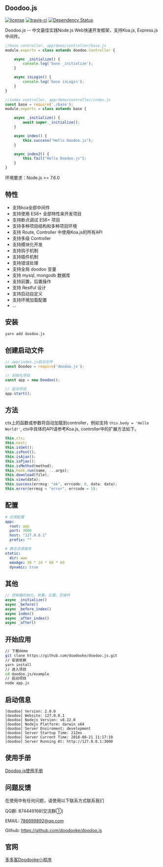 ## Doodoo.js

[![license](https://img.shields.io/github/license/doodooke/doodoo.js.svg?style=flat-square)](http://www.doodooke.com)
[![travis-ci](https://img.shields.io/travis/doodooke/doodoo.js.svg?style=flat-square)](https://travis-ci.org/doodooke/doodoo.js)
[![Dependency Status](https://img.shields.io/david/doodooke/doodoo.js.svg?style=flat-square)](https://david-dm.org/doodooke/doodoo.js)

Doodoo.js -- 中文最佳实践Node.js Web快速开发框架，支持Koa.js, Express.js中间件。

```javascript
//base controller, app/demo/controller/base.js
module.exports = class extends doodoo.Controller {

    async _initialize() {
        console.log('base _initialize');
    }

    async isLogin() {
        console.log('base isLogin');
    }
}

//index controller, app/demo/controller/index.js
const base = require('./base');
module.exports = class extends base {

    async _initialize() {
        await super._initialize();
    }

    async index() {
        this.success("Hello Doodoo.js");
    }

    async index2() {
        this.fail("Hello Doodoo.js");
    }
}
```
环境要求：Node.js >= 7.6.0


## 特性

* 支持koa全部中间件
* 支持使用 ES6+ 全部特性来开发项目
* 支持断点调试 ES6+ 项目
* 支持多种项目结构和多种项目环境
* 支持 Route, Controller 中使用Koa.js的所有API
* 支持多级 Controller
* 支持模块化开发
* 支持钩子机制
* 支持插件机制
* 支持错误处理
* 支持全局 doodoo 变量
* 支持 mysql, mongodb 数据库
* 支持前置，后置操作
* 支持 Restful 设计
* 支持启动自定义
* 支持环境加载配置
* ...

## 安装

```sh
yarn add doodoo.js
```

## 创建启动文件

```javascript
// app/index.js启动文件
const Doodoo = require('doodoo.js');

// 初始化项目
const app = new Doodoo();

// 启动项目
app.start();
```

## 方法

ctx上的函数或参数将自动加载到controller，例如支持 `this.body = 'Hello World!'`, ctx中具体的API请参考Koa.js, controller中的扩展方法如下。

```javascript
this.ctx;
this.next;
this.isGet();
this.isPost();
this.isAjax();
this.isPjax();
this.isMethod(method);
this.hook.run(name, ...args);
this.download(file);
this.view(data);
this.success(errmsg: "ok", errcode: 0, data: data);
this.error(errmsg = "error", errcode = 1);
```

## 配置
```yaml
# 应用配置
app:
  root: app
  port: 3000
  host: "127.0.0.1"
  prefix: ""

# 静态资源服务
static:
  dir: www
  maxAge: 30 * 24 * 60 * 60
  dynamic: true
```

## 其他
```javascript
// 控制器初始化，前置，后置，空操作
async _initialize()
async _before()
async _before_index()
async index()
async _after_index()
async _after()
```


## 开始应用

```sh
// 下载demo
git clone https://github.com/doodooke/doodoo.js.git
// 安装依赖
yarn install
// 进入项目
cd doodoo.js/example
// 启动项目
node app.js
```

## 启动信息

```text
[doodoo] Version: 2.0.0
[doodoo] Website: 127.0.0.1
[doodoo] Nodejs Version: v8.12.0
[doodoo] Nodejs Platform: darwin x64
[doodoo] Server Enviroment: development
[doodoo] Server Startup Time: 212ms
[doodoo] Server Current Time: 2018-08-21 11:17:19
[doodoo] Server Running At: http://127.0.0.1:3000
```


## 使用手册
[Doodoo.js使用手册](https://doodooke.github.io/doodoo.js)

## 问题反馈
在使用中有任何问题，请使用以下联系方式联系我们

QQ群: 874449168(交流群①)

EMAIL: 786699892@qq.com

Github: https://github.com/doodooke/doodoo.js

## 官网
[多多客Doodooke小程序](http://www.doodooke.com)
